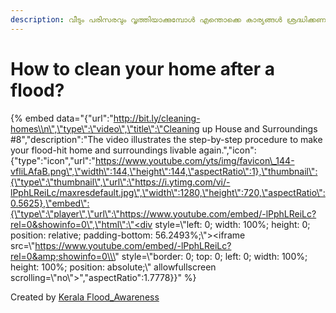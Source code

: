```yaml
---
description: വീടും പരിസരവും വൃത്തിയാക്കുമ്പോൾ എന്തൊക്കെ കാര്യങ്ങൾ ശ്രദ്ധിക്കണം
---
```


# How to clean your home after a flood?

{% embed data="{\"url\":\"http://bit.ly/cleaning-homes\\n\",\"type\":\"video\",\"title\":\"Cleaning up House and Surroundings \#8\",\"description\":\"The video illustrates the step-by-step procedure to make your flood-hit home and surroundings livable again.\",\"icon\":{\"type\":\"icon\",\"url\":\"https://www.youtube.com/yts/img/favicon\_144-vfliLAfaB.png\",\"width\":144,\"height\":144,\"aspectRatio\":1},\"thumbnail\":{\"type\":\"thumbnail\",\"url\":\"https://i.ytimg.com/vi/-lPphLReiLc/maxresdefault.jpg\",\"width\":1280,\"height\":720,\"aspectRatio\":0.5625},\"embed\":{\"type\":\"player\",\"url\":\"https://www.youtube.com/embed/-lPphLReiLc?rel=0&showinfo=0\",\"html\":\"<div style=\\\"left: 0; width: 100%; height: 0; position: relative; padding-bottom: 56.2493%;\\\"><iframe src=\\\"https://www.youtube.com/embed/-lPphLReiLc?rel=0&amp;showinfo=0\\\" style=\\\"border: 0; top: 0; left: 0; width: 100%; height: 100%; position: absolute;\\\" allowfullscreen scrolling=\\\"no\\\"></iframe></div>\",\"aspectRatio\":1.7778}}" %}

Created by [Kerala Flood\_Awareness](https://www.youtube.com/channel/UCTRQxF0ZqselrQoVaKb1Naw)  


